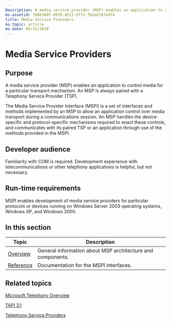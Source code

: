 ```yaml
---
Description: A media service provider (MSP) enables an application to control media for a particular transport mechanism.
ms.assetid: f886380f-d970-4511-bf71-fb1eb767e4f4
title: Media Service Providers
ms.topic: article
ms.date: 05/31/2018
---
```


# Media Service Providers

## Purpose

A media service provider (MSP) enables an application to control media for a particular transport mechanism. An MSP is always paired with a Telephony Service Provider (TSP).

The Media Service Provider Interface (MSPI) is a set of interfaces and methods implemented by an MSP to allow an application control over media transport during a communications session. An MSP handles the device-specific and protocol-specific mechanisms required to enact these controls, and communicates with its paired TSP or an application through use of the methods provided in the MSPI.

## Developer audience

Familiarity with COM is required. Development experience with telecommunications or other telephony applications is helpful, but not necessary.

## Run-time requirements

MSPI enables development of media service providers for particular protocols or devices running on Windows Server 2003 operating systems, Windows XP, and Windows 2000.

## In this section



| Topic                                                                       | Description                                                           |
|-----------------------------------------------------------------------------|-----------------------------------------------------------------------|
| [Overview](about-the-media-service-provider-msp-.md)<br/>            | General information about MSP architecture and components.<br/> |
| [Reference](media-service-provider-interface-mspi-reference.md)<br/> | Documentation for the MSPI interfaces.<br/>                     |



 

## Related topics

<dl> <dt>

[Microsoft Telephony Overview](microsoft-telephony-overview.md)
</dt> <dt>

[TAPI 3.1](tapi-3-1-start-page.md)
</dt> <dt>

[Telephony Service Providers](https://msdn.microsoft.com/en-us/library/ms725516(v=VS.85).aspx)
</dt> </dl>

 

 




